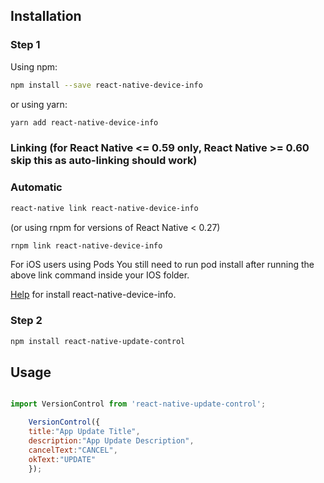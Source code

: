 
## Installation

### Step 1

Using npm:
```bash
npm install --save react-native-device-info
```

or using yarn:

```bash 
yarn add react-native-device-info
```
### Linking (for React Native <= 0.59 only, React Native >= 0.60 skip this as auto-linking should work)
### Automatic
```bash 
react-native link react-native-device-info
```
(or using rnpm for versions of React Native < 0.27)

```bash 
rnpm link react-native-device-info
```
For iOS users using Pods You still need to run pod install after running the above link command inside your IOS folder.

[Help](https://github.com/react-native-community/react-native-device-info) for install react-native-device-info.
### Step 2

```bash 
npm install react-native-update-control
```

## Usage

```javaScript

import VersionControl from 'react-native-update-control';

    VersionControl({
    title:"App Update Title", 
    description:"App Update Description",
    cancelText:"CANCEL",
    okText:"UPDATE"
    });
```

